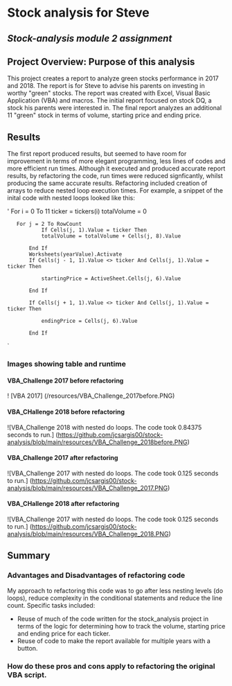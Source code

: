 # Stock analysis for Steve
## *Stock-analysis module 2 assignment*
## Project Overview: Purpose of this analysis
This project creates a report to analyze green stocks performance in 2017 and 2018.  The report is for Steve to advise his parents on investing in worthy "green" stocks.  The report was created with Excel, Visual Basic Application (VBA) and macros.  The initial report focused on stock DQ, a stock his parents were interested in. The final report analyzes an additional 11 "green" stock in terms of volume, starting price and ending price.
## Results
The first report produced results, but seemed to have room for improvement in terms of more elegant programming,
less lines of  codes and more efficient run times.  Although it executed and produced accurate report results, by refactoring the code, run times were reduced signficantly, whilst producing the same accurate results.
Refactoring included creation of arrays to reduce nested loop execution times.   For example, a snippet of the inital code with nested loops looked like this:

'
   For i = 0 To 11
       ticker = tickers(i)
       totalVolume = 0
       
       For j = 2 To RowCount
               If Cells(j, 1).Value = ticker Then
               totalVolume = totalVolume + Cells(j, 8).Value

           End If
           Worksheets(yearValue).Activate
           If Cells(j - 1, 1).Value <> ticker And Cells(j, 1).Value = ticker Then

               startingPrice = ActiveSheet.Cells(j, 6).Value

           End If

           If Cells(j + 1, 1).Value <> ticker And Cells(j, 1).Value = ticker Then

               endingPrice = Cells(j, 6).Value

           End If 
`

### Images showing table and runtime
#### VBA_Challenge 2017 before refactoring

! [VBA 2017] (/resources/VBA_Challenge_2017before.PNG)
#### VBA_CHallenge 2018 before refactoring
![VBA_Challenge 2018 with nested do loops.  The code took 0.84375 seconds to run.] (https://github.com/jcsargis00/stock-analysis/blob/main/resources/VBA_Challenge_2018before.PNG)
#### VBA_Challenge 2017 after refactoring
![VBA_Challenge 2017 with nested do loops.  The code took 0.125 seconds to run.] (https://github.com/jcsargis00/stock-analysis/blob/main/resources/VBA_Challenge_2017.PNG)
#### VBA_CHallenge 2018 after refactoring 
![VBA_Challenge 2017 with nested do loops.  The code took 0.125 seconds to run.] (https://github.com/jcsargis00/stock-analysis/blob/main/resources/VBA_Challenge_2018.PNG)
## Summary
### Advantages and Disadvantages of refactoring code
My approach to refactoring this code was to go after less nesting levels (do loops), reduce complexity in the conditional statements and reduce the line count.  Specific tasks included:
*  Reuse of much of the code written for the stock_analysis project in terms of the logic for determining how to track the volume, starting price and ending price for each ticker. 
* Reuse of code to make the report available for multiple years with a button.

### How do these pros and cons apply to refactoring the original VBA script.

